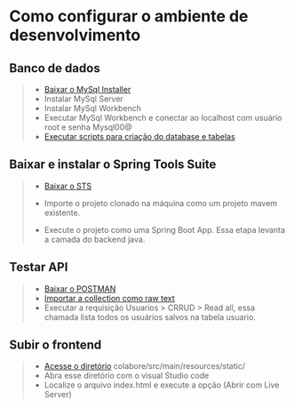 # Como configurar o ambiente de desenvolvimento

## Banco de dados
>
> - [Baixar o MySql Installer](https://spring.io/tools)
> - Instalar MySql Server
> - Instalar MySql Workbench
> - Executar MySql Workbench e conectar ao localhost com usuário root e senha Mysql00@
> - [Executar scripts para criação do database e tabelas](/colabore/src/main/resources/static/documentacao/modelagem.md)

## Baixar e instalar o Spring Tools Suite
>
> - [Baixar o STS](https://spring.io/tools)
>
> - Importe o projeto clonado na máquina como um projeto mavem existente.
>
> - Execute o projeto como uma Spring Boot App. Essa etapa levanta a camada do backend java.

## Testar API
>
> - [Baixar o POSTMAN](https://www.postman.com/downloads/) 
> - [Importar a collection como raw text](/COLABORE.postman_collection.json)
> - Executar a requisição Usuarios > CRRUD > Read all, essa chamada lista todos os usuários salvos na tabela usuario.

## Subir o frontend
>
> - [Acesse o diretório](/colabore/src/main/resources/static) colabore/src/main/resources/static/
> - Abra esse diretório com o visual Studio code
> - Localize o arquivo index.html e execute a opção (Abrir com Live Server)